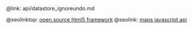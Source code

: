 @link: api/datastore_ignoreundo.md

@seolinktop: [open source html5 framework](https://webix.com)
@seolink: [maps javascript api](https://webix.com/widget/maps/)